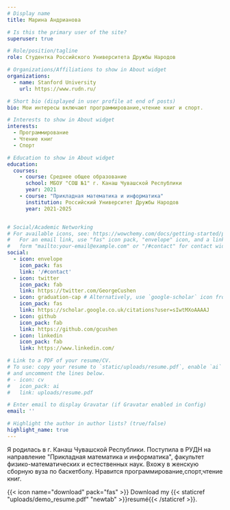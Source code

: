 ```yaml
---
# Display name
title: Марина Андрианова

# Is this the primary user of the site?
superuser: true

# Role/position/tagline
role: Студентка Российского Университета Дружбы Народов

# Organizations/Affiliations to show in About widget
organizations:
  - name: Stanford University
    url: https://www.rudn.ru/

# Short bio (displayed in user profile at end of posts)
bio: Мои интересы включают программирование,чтение книг и спорт.

# Interests to show in About widget
interests:
  - Программирование
  - Чтение книг
  - Спорт

# Education to show in About widget
education:
  courses:
    - course: Среднее общее образование
      school: МБОУ "СОШ №1" г. Канаш Чувашской Республики
      year: 2021
    - course: "Прикладная математика и информатика"
      institution: Российский Университет Дружбы Народов
      year: 2021-2025


# Social/Academic Networking
# For available icons, see: https://wowchemy.com/docs/getting-started/page-builder/#icons
#   For an email link, use "fas" icon pack, "envelope" icon, and a link in the
#   form "mailto:your-email@example.com" or "/#contact" for contact widget.
social:
  - icon: envelope
    icon_pack: fas
    link: '/#contact'
  - icon: twitter
    icon_pack: fab
    link: https://twitter.com/GeorgeCushen
  - icon: graduation-cap # Alternatively, use `google-scholar` icon from `ai` icon pack
    icon_pack: fas
    link: https://scholar.google.co.uk/citations?user=sIwtMXoAAAAJ
  - icon: github
    icon_pack: fab
    link: https://github.com/gcushen
  - icon: linkedin
    icon_pack: fab
    link: https://www.linkedin.com/

# Link to a PDF of your resume/CV.
# To use: copy your resume to `static/uploads/resume.pdf`, enable `ai` icons in `params.toml`,
# and uncomment the lines below.
# - icon: cv
#   icon_pack: ai
#   link: uploads/resume.pdf

# Enter email to display Gravatar (if Gravatar enabled in Config)
email: ''

# Highlight the author in author lists? (true/false)
highlight_name: true
---
```


Я родилась в г. Канаш Чувашской Республики. Поступила в РУДН на направление "Прикладная математика и информатика", факультет физико-математических и естественных наук. Вхожу в женскую сборную вуза по баскетболу. Нравится программирование,спорт,чтение книг.

{{< icon name="download" pack="fas" >}} Download my {{< staticref "uploads/demo_resume.pdf" "newtab" >}}resumé{{< /staticref >}}.
